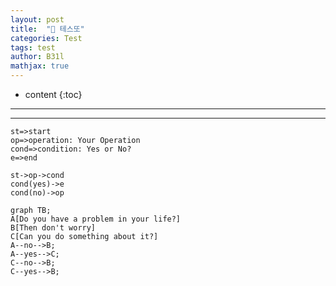 ```yaml
---
layout: post
title:  "🔋 테스또"
categories: Test
tags: test
author: B31l
mathjax: true
---
```




* content
{:toc}




---







---



```flow
st=>start
op=>operation: Your Operation
cond=>condition: Yes or No?
e=>end

st->op->cond
cond(yes)->e
cond(no)->op
```

```mermaid
graph TB;    
A[Do you have a problem in your life?]    
B[Then don't worry]   
C[Can you do something about it?]    
A--no-->B;    
A--yes-->C;    
C--no-->B;    
C--yes-->B;
```

